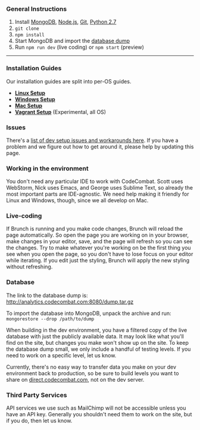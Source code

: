 ### General Instructions

1. Install [MongoDB](https://www.mongodb.org/downloads#production), [Node.js](https://nodejs.org/en/download/), [Git](https://desktop.github.com/), [Python 2.7](https://www.python.org/download/releases/2.7/)
1. `git clone`
1. `npm install`
1. Start MongoDB and import the [database dump](#database)
1. Run `npm run dev` (live coding) or `npm start` (preview)

***

### Installation Guides

Our installation guides are split into per-OS guides.

* **[Linux Setup](https://github.com/codecombat/codecombat/wiki/Dev-Setup:-Linux)**
* **[Windows Setup](https://github.com/codecombat/codecombat/wiki/Dev-Setup:-Windows)**
* **[Mac Setup](https://github.com/codecombat/codecombat/wiki/Dev-Setup:-Mac)**
* **[Vagrant Setup](https://github.com/codecombat/codecombat/wiki/Dev-Setup:-Vagrant)** (Experimental, all OS)

### Issues

There's a [list of dev setup issues and workarounds here](https://github.com/codecombat/codecombat/wiki/Dev-Setup:-Issues). If you have a problem and we figure out how to get around it, please help by updating this page.

### Working in the environment

You don't need any particular IDE to work with CodeCombat. Scott uses WebStorm, Nick uses Emacs, and George uses Sublime Text, so already the most important parts are IDE-agnostic. We need help making it friendly for Linux and Windows, though, since we all develop on Mac.

### Live-coding

If Brunch is running and you make code changes, Brunch will reload the page automatically. So open the page you are working on in your browser, make changes in your editor, save, and the page will refresh so you can see the changes. Try to make whatever you're working on be the first thing you see when you open the page, so you don't have to lose focus on your editor while iterating. If you edit just the styling, Brunch will apply the new styling without refreshing.

### Database

The link to the database dump is: http://analytics.codecombat.com:8080/dump.tar.gz

To import the database into MongoDB, unpack the archive and run: `mongorestore --drop /path/to/dump`

When building in the dev environment, you have a filtered copy of the live database with just the publicly available data. It may look like what you'll find on the site, but changes you make won't show up on the site. To keep the database dump small, we only include a handful of testing levels. If you need to work on a specific level, let us know.

Currently, there's no easy way to transfer data you make on your dev environment back to production, so be sure to build levels you want to share on [direct.codecombat.com](http://direct.codecombat.com/editor/level), not on the dev server.

### Third Party Services

API services we use such as MailChimp will not be accessible unless you have an API key. Generally you shouldn't need them to work on the site, but if you do, then let us know.